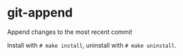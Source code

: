# git-append
Append changes to the most recent commit

Install with `# make install`, uninstall with `# make uninstall`.
